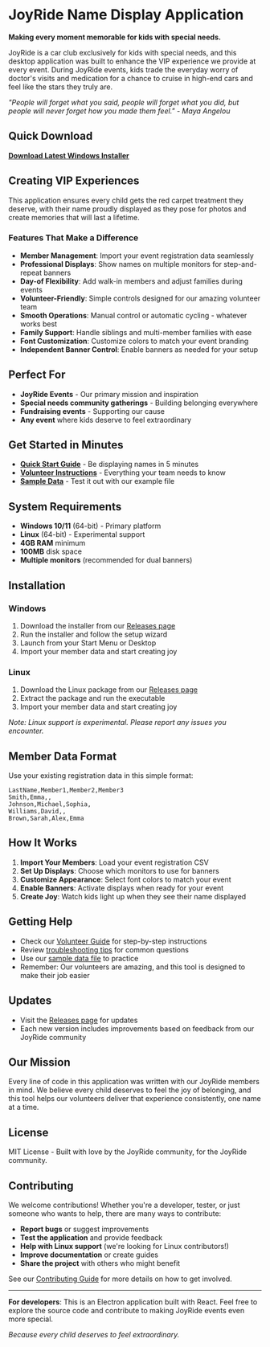 # JoyRide Name Display Application

**Making every moment memorable for kids with special needs.**

JoyRide is a car club exclusively for kids with special needs, and this desktop application was built to enhance the VIP experience we provide at every event. During JoyRide events, kids trade the everyday worry of doctor's visits and medication for a chance to cruise in high-end cars and feel like the stars they truly are.

*"People will forget what you said, people will forget what you did, but people will never forget how you made them feel." - Maya Angelou*

## Quick Download

**[Download Latest Windows Installer](https://github.com/jgilmore-dev/JoyrideNameDisplay/releases)**

## Creating VIP Experiences

This application ensures every child gets the red carpet treatment they deserve, with their name proudly displayed as they pose for photos and create memories that will last a lifetime.

### Features That Make a Difference

- **Member Management**: Import your event registration data seamlessly
- **Professional Displays**: Show names on multiple monitors for step-and-repeat banners
- **Day-of Flexibility**: Add walk-in members and adjust families during events
- **Volunteer-Friendly**: Simple controls designed for our amazing volunteer team
- **Smooth Operations**: Manual control or automatic cycling - whatever works best
- **Family Support**: Handle siblings and multi-member families with ease
- **Font Customization**: Customize colors to match your event branding
- **Independent Banner Control**: Enable banners as needed for your setup

## Perfect For

- **JoyRide Events** - Our primary mission and inspiration
- **Special needs community gatherings** - Building belonging everywhere
- **Fundraising events** - Supporting our cause
- **Any event** where kids deserve to feel extraordinary

## Get Started in Minutes

- **[Quick Start Guide](docs/QUICK_START.md)** - Be displaying names in 5 minutes
- **[Volunteer Instructions](docs/USER_GUIDE.md)** - Everything your team needs to know
- **[Sample Data](sample-members.csv)** - Test it out with our example file

## System Requirements

- **Windows 10/11** (64-bit) - Primary platform
- **Linux** (64-bit) - Experimental support
- **4GB RAM** minimum
- **100MB** disk space
- **Multiple monitors** (recommended for dual banners)

## Installation

### Windows
1. Download the installer from our [Releases page](https://github.com/jgilmore-dev/JoyrideNameDisplay/releases)
2. Run the installer and follow the setup wizard
3. Launch from your Start Menu or Desktop
4. Import your member data and start creating joy

### Linux
1. Download the Linux package from our [Releases page](https://github.com/jgilmore-dev/JoyrideNameDisplay/releases)
2. Extract the package and run the executable
3. Import your member data and start creating joy

*Note: Linux support is experimental. Please report any issues you encounter.*

## Member Data Format

Use your existing registration data in this simple format:
```csv
LastName,Member1,Member2,Member3
Smith,Emma,,
Johnson,Michael,Sophia,
Williams,David,,
Brown,Sarah,Alex,Emma
```

## How It Works

1. **Import Your Members**: Load your event registration CSV
2. **Set Up Displays**: Choose which monitors to use for banners
3. **Customize Appearance**: Select font colors to match your event
4. **Enable Banners**: Activate displays when ready for your event
5. **Create Joy**: Watch kids light up when they see their name displayed

## Getting Help

- Check our [Volunteer Guide](docs/USER_GUIDE.md) for step-by-step instructions
- Review [troubleshooting tips](docs/USER_GUIDE.md#troubleshooting) for common questions
- Use our [sample data file](sample-members.csv) to practice
- Remember: Our volunteers are amazing, and this tool is designed to make their job easier

## Updates

- Visit the [Releases page](https://github.com/jgilmore-dev/JoyrideNameDisplay/releases) for updates
- Each new version includes improvements based on feedback from our JoyRide community

## Our Mission

Every line of code in this application was written with our JoyRide members in mind. We believe every child deserves to feel the joy of belonging, and this tool helps our volunteers deliver that experience consistently, one name at a time.

## License

MIT License - Built with love by the JoyRide community, for the JoyRide community.

## Contributing

We welcome contributions! Whether you're a developer, tester, or just someone who wants to help, there are many ways to contribute:

- **Report bugs** or suggest improvements
- **Test the application** and provide feedback
- **Help with Linux support** (we're looking for Linux contributors!)
- **Improve documentation** or create guides
- **Share the project** with others who might benefit

See our [Contributing Guide](CONTRIBUTING.md) for more details on how to get involved.

---

**For developers**: This is an Electron application built with React. Feel free to explore the source code and contribute to making JoyRide events even more special.

*Because every child deserves to feel extraordinary.*
